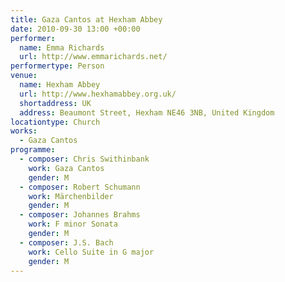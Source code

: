 ```yaml
---
title: Gaza Cantos at Hexham Abbey
date: 2010-09-30 13:00 +00:00
performer:
  name: Emma Richards
  url: http://www.emmarichards.net/
performertype: Person
venue:
  name: Hexham Abbey
  url: http://www.hexhamabbey.org.uk/
  shortaddress: UK
  address: Beaumont Street, Hexham NE46 3NB, United Kingdom
locationtype: Church
works:
  - Gaza Cantos
programme:
  - composer: Chris Swithinbank
    work: Gaza Cantos
    gender: M
  - composer: Robert Schumann
    work: Märchenbilder
    gender: M
  - composer: Johannes Brahms
    work: F minor Sonata
    gender: M
  - composer: J.S. Bach
    work: Cello Suite in G major
    gender: M
---
```

